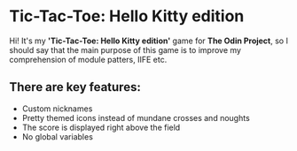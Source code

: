 # Tic-Tac-Toe: Hello Kitty edition

Hi! It's my **'Tic-Tac-Toe: Hello Kitty edition'** game for **The Odin Project**, so I should say that the main purpose of this game is to improve my comprehension of module patters, IIFE etc. 

## There are key features: 
* Custom nicknames
* Pretty themed icons instead of mundane crosses and noughts
* The score is displayed right above the field
* No global variables